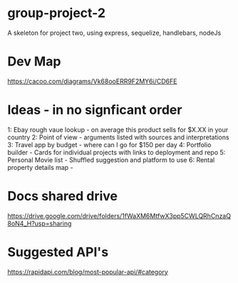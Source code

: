 # group-project-2
A skeleton for project two, using express, sequelize, handlebars, nodeJs

# Dev Map
https://cacoo.com/diagrams/Vk68ooERR9F2MY6i/CD6FE 

# Ideas - in no signficant order
1: Ebay rough vaue lookup - on average this product sells for $X.XX in your country
2: Point of view - arguments listed with sources and interpretations
3: Travel app by budget - where can I go for $150 per day
4: Portfolio builder - Cards for individual projects with links to deployment and repo
5: Personal Movie list - Shuffled suggestion and platform to use
6: Rental property details map - 

# Docs shared drive
https://drive.google.com/drive/folders/1fWaXM6MtfwX3pp5CWLQRhCnzaQ8oN4_H?usp=sharing 

# Suggested API's
https://rapidapi.com/blog/most-popular-api/#category
